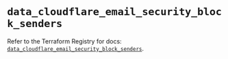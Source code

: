 # `data_cloudflare_email_security_block_senders`

Refer to the Terraform Registry for docs: [`data_cloudflare_email_security_block_senders`](https://registry.terraform.io/providers/cloudflare/cloudflare/5.6.0/docs/data-sources/email_security_block_senders).
